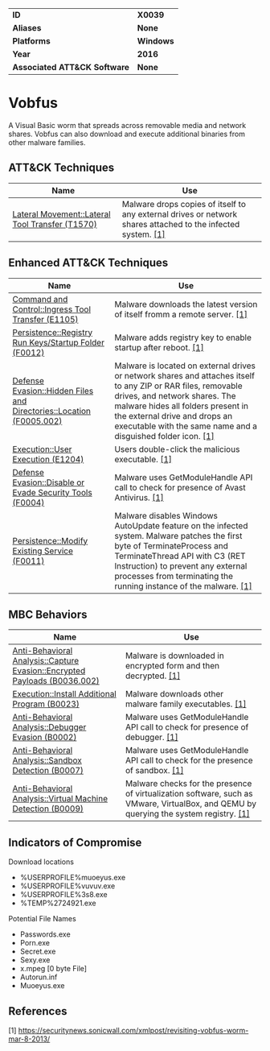 
<table>
<tr>
<td><b>ID</b></td>
<td><b>X0039</b></td>
</tr>
<tr>
<td><b>Aliases</b></td>
<td><b>None</b></td>
</tr>
<tr>
<td><b>Platforms</b></td>
<td><b>Windows</b></td>
</tr>
<tr>
<td><b>Year</b></td>
<td><b>2016</b></td>
</tr>
<tr>
<td><b>Associated ATT&CK Software</b></td>
<td><b>None</b></td>
</tr>
</table>


# Vobfus

A Visual Basic worm that spreads across removable media and network shares. Vobfus can also download and execute additional binaries from other malware families.


## ATT&CK Techniques

|Name|Use|
|---|---|
|[Lateral Movement::Lateral Tool Transfer (T1570)](https://attack.mitre.org/techniques/T1570/)|Malware drops copies of itself to any external drives or network shares attached to the infected system.  [[1]](#1)|


## Enhanced ATT&CK Techniques

|Name|Use|
|---|---|
|[Command and Control::Ingress Tool Transfer (E1105)](../command-and-control/ingress-tool-transfer.md)|Malware downloads the latest version of itself fromm a remote server.  [[1]](#1)|
|[Persistence::Registry Run Keys/Startup Folder (F0012)](../persistence/registry-run-keys-startup-folder.md)|Malware adds registry key to enable startup after reboot. [[1]](#1)|
|[Defense Evasion::Hidden Files and Directories::Location (F0005.002)](../defense-evasion/hidden-files-and-directories.md)|Malware is located on external drives or network shares and attaches itself to any ZIP or RAR files, removable drives, and network shares. The malware hides all folders present in the external drive and drops an executable with the same name and a disguished folder icon.  [[1]](#1)|
|[Execution::User Execution (E1204)](../execution/user-execution.md)|Users double-click the malicious executable.  [[1]](#1)|
|[Defense Evasion::Disable or Evade Security Tools (F0004)](../defense-evasion/disable-or-evade-security-tools.md)|Malware uses GetModuleHandle API call to check for presence of Avast Antivirus. [[1]](#1)|
|[Persistence::Modify Existing Service (F0011)](../persistence/modify-existing-service.md)|Malware disables Windows AutoUpdate feature on the infected system. Malware patches the first byte of TerminateProcess and TerminateThread API with C3 (RET Instruction) to prevent any external processes from terminating the running instance of the malware. [[1]](#1)|


## MBC Behaviors

|Name|Use|
|---|---|
|[Anti-Behavioral Analysis::Capture Evasion::Encrypted Payloads (B0036.002)](../anti-behavioral-analysis/capture-evasion.md)|Malware is downloaded in encrypted form and then decrypted.  [[1]](#1)|
|[Execution::Install Additional Program (B0023)](../execution/install-additional-program.md)|Malware downloads other malware family executables. [[1]](#1)|
|[Anti-Behavioral Analysis::Debugger Evasion (B0002)](../anti-behavioral-analysis/debugger-evasion.md)|Malware uses GetModuleHandle API call to check for presence of debugger. [[1]](#1)|
|[Anti-Behavioral Analysis::Sandbox Detection (B0007)](../anti-behavioral-analysis/sandbox-detection.md)|Malware uses GetModuleHandle API call to check for the presence of sandbox. [[1]](#1)|
|[Anti-Behavioral Analysis::Virtual Machine Detection (B0009)](../anti-behavioral-analysis/virtual-machine-detection.md)|Malware checks for the presence of virtualization software, such as VMware, VirtualBox, and QEMU by querying the system registry. [[1]](#1)|


## Indicators of Compromise

Download locations
- %USERPROFILE%muoeyus.exe
- %USERPROFILE%vuvuv.exe
- %USERPROFILE%3s8.exe
- %TEMP%2724921.exe

Potential File Names
- Passwords.exe
- Porn.exe
- Secret.exe
- Sexy.exe
- x.mpeg [0 byte File]
- Autorun.inf
- Muoeyus.exe


## References

<a name="1">[1]</a> https://securitynews.sonicwall.com/xmlpost/revisiting-vobfus-worm-mar-8-2013/


